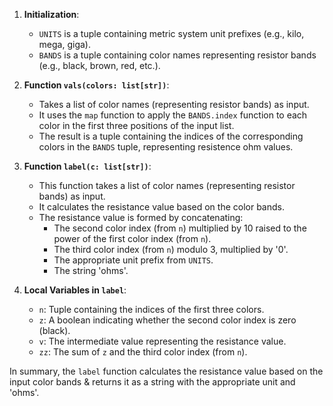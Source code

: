1. **Initialization**:
    - `UNITS` is a tuple containing metric system unit prefixes
    (e.g., kilo, mega, giga).
    - `BANDS` is a tuple containing color names representing resistor bands
    (e.g., black, brown, red, etc.).

2. **Function `vals(colors: list[str])`**:
    - Takes a list of color names (representing resistor bands) as input.
    - It uses the `map` function to apply the `BANDS.index` function to each
    color in the first three positions of the input list.
    - The result is a tuple containing the indices of the corresponding colors
    in the `BANDS` tuple, representing resistence ohm values.

3. **Function `label(c: list[str])`**:
    - This function takes a list of color names (representing resistor bands)
    as input.
    - It calculates the resistance value based on the color bands.
    - The resistance value is formed by concatenating:
        - The second color index (from `n`) multiplied by 10 raised to the
        power of the first color index (from `n`).
        - The third color index (from `n`) modulo 3, multiplied by '0'.
        - The appropriate unit prefix from `UNITS`.
        - The string 'ohms'.

4. **Local Variables in `label`**:
    - `n`: Tuple containing the indices of the first three colors.
    - `z`: A boolean indicating whether the second color index is zero (black).
    - `v`: The intermediate value representing the resistance value.
    - `zz`: The sum of `z` and the third color index (from `n`).

In summary, the `label` function calculates the resistance value based on the
input color bands & returns it as a string with the appropriate unit and 'ohms'.
